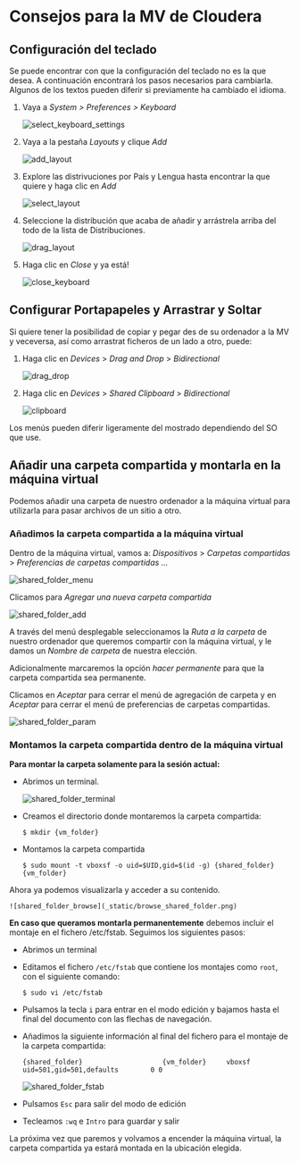 # Consejos para la MV de Cloudera

## Configuración del teclado

Se puede encontrar con que la configuración del teclado no es la que desea. 
A continuación encontrará los pasos necesarios para cambiarla.
Algunos de los textos pueden diferir si previamente ha cambiado el idioma.

1. Vaya a *System > Preferences > Keyboard*

    ![select_keyboard_settings](_static/select_keyboard_settings.png)

2. Vaya a la pestaña *Layouts* y clique *Add*

    ![add_layout](_static/add_layout.png)

3. Explore las distrivuciones por País y Lengua hasta encontrar la que quiere y haga clic en _Add_

    ![select_layout](_static/layout_selection.png)

4. Seleccione la distribución que acaba de añadir y arrástrela arriba del todo de la lista de Distribuciones.

    ![drag_layout](_static/drag_layout.png)

5. Haga clic en _Close_ y ya está! 

    ![close_keyboard](_static/close_keyboard.png)
    
## Configurar Portapapeles y Arrastrar y Soltar

Si quiere tener la posibilidad de copiar y pegar des de su ordenador a la MV y veceversa, así como arrastrat ficheros de un lado a otro, puede:

1. Haga clic en _Devices_ > _Drag and Drop_ > _Bidirectional_ 

    ![drag_drop](_static/DragDrop_bidirectional.png)

2. Haga clic en _Devices_ > _Shared Clipboard_ > _Bidirectional_

    ![clipboard](_static/clipboard_bidirectional.png)

Los menús pueden diferir ligeramente del mostrado dependiendo del SO que use.

 
## Añadir una carpeta compartida y montarla en la máquina virtual

Podemos añadir una carpeta de nuestro ordenador a la máquina virtual para utilizarla para pasar archivos de un sitio a otro.

### Añadimos la carpeta compartida a la máquina virtual

Dentro de la máquina virtual, vamos a: _Dispositivos_ > _Carpetas compartidas_ > _Preferencias de carpetas compartidas ..._

![shared_folder_menu](_static/menu_shared_folder.png)

Clicamos para _Agregar una nueva carpeta compartida_

![shared_folder_add](_static/add_shared_folder.png)

A través del menú desplegable seleccionamos la _Ruta a la carpeta_ de nuestro ordenador que queremos compartir con la máquina virtual,
y le damos un _Nombre de carpeta_ de nuestra elección.

Adicionalmente marcaremos la opción _hacer permanente_ para que la carpeta compartida sea permanente.

Clicamos en _Aceptar_ para cerrar el menú de agregación de carpeta 
y en _Aceptar_ para cerrar el menú de preferencias de carpetas compartidas.

![shared_folder_param](_static/param_shared_folder.png)


### Montamos la carpeta compartida dentro de la máquina virtual

**Para montar la carpeta solamente para la sesión actual:**

* Abrimos un terminal.

	![shared_folder_terminal](_static/open_terminal.png)
	
* Creamos el directorio donde montaremos la carpeta compartida:

	`$ mkdir {vm_folder}`

* Montamos la carpeta compartida

	`$ sudo mount -t vboxsf -o uid=$UID,gid=$(id -g) {shared_folder} {vm_folder}`

Ahora ya podemos visualizarla y acceder a su contenido.

	![shared_folder_browse](_static/browse_shared_folder.png)

**En caso que queramos montarla permanentemente**
debemos incluir el montaje en el fichero /etc/fstab. Seguimos los siguientes pasos:

* Abrimos un terminal

* Editamos el fichero `/etc/fstab` que contiene los montajes como `root`, con el siguiente comando:

	`$ sudo vi /etc/fstab`

* Pulsamos la tecla `i` para entrar en el modo edición y bajamos hasta el final del documento con las flechas de navegación.
* Añadimos la siguiente información al final del fichero para el montaje de la carpeta compartida:

	`{shared_folder}                    {vm_folder}     vboxsf  uid=501,gid=501,defaults        0 0`

	![shared_folder_fstab](_static/fstab_shared_folder.png)

* Pulsamos `Esc` para salir del modo de edición
* Tecleamos `:wq` e `Intro` para guardar y salir

La próxima vez que paremos y volvamos a encender la máquina virtual, la carpeta compartida ya estará montada en la ubicación 
elegida.





